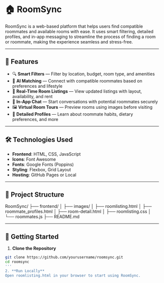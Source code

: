 # 🏠 RoomSync

RoomSync is a web-based platform that helps users find compatible roommates and available rooms with ease. It uses smart filtering, detailed profiles, and in-app messaging to streamline the process of finding a room or roommate, making the experience seamless and stress-free.

---

## 🌟 Features

- 🔍 **Smart Filters** — Filter by location, budget, room type, and amenities
- 🧠 **AI Matching** — Connect with compatible roommates based on preferences and lifestyle
- 🏡 **Real-Time Room Listings** — View updated listings with layout, availability, and rent
- 💬 **In-App Chat** — Start conversations with potential roommates securely
- 🖼️ **Virtual Room Tours** — Preview rooms using images before visiting
- 👥 **Detailed Profiles** — Learn about roommate habits, dietary preferences, and more

---

## 🛠 Technologies Used

- **Frontend**: HTML, CSS, JavaScript
- **Icons**: Font Awesome
- **Fonts**: Google Fonts (Poppins)
- **Styling**: Flexbox, Grid Layout
- **Hosting**: GitHub Pages or Local

---

## 📁 Project Structure

RoomSync/
├── frontend/
│ ├── images/
│ ├── roomlisting.html
│ ├── roommate_profiles.html
│ ├── room-detail.html
│ ├── roomlisting.css
│ └── roommates.js
├── README.md


---

## 🚀 Getting Started

1. **Clone the Repository**  
```bash
git clone https://github.com/yourusername/roomsync.git
cd roomsync
'''
2. **Run Locally**
Open roomlisting.html in your browser to start using RoomSync.
